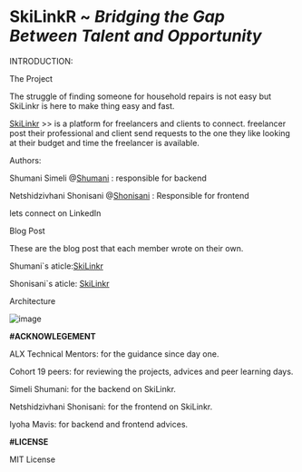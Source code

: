 # SkiLinkR ~ *Bridging the Gap Between Talent and Opportunity*
INTRODUCTION:

The Project

The struggle of finding someone for household repairs is not easy but SkiLinkr is here to make thing easy and fast.

[SkiLinkr](https://vho-shumani.github.io./) >> is a platform for freelancers and clients to connect. freelancer post their professional and client send requests to the one they like looking at their budget and time the freelancer is available.

Authors:

Shumani Simeli @[Shumani](url) : responsible for backend

Netshidzivhani Shonisani @[Shonisani](https://www.linkedin.com/in/shonisani-netshidzivhani-b7574a22a/) : Responsible for frontend

lets connect on LinkedIn

Blog Post

These are the blog post that each member wrote on their own.

Shumani`s aticle:[SkiLinkr](url)

Shonisani`s aticle: [SkiLinkr](https://medium.com/@shoneesani/skilinkr-18a7fee2ce0c)

Architecture

![image](https://github.com/Sanieeme/SkiLinkr_v2/assets/138012421/66a190ea-b456-409e-b725-3b1196d468b0)

**#ACKNOWLEGEMENT**


ALX Technical Mentors: for the guidance since day one.

Cohort 19 peers: for reviewing the projects, advices and peer learning days.

Simeli Shumani: for the backend on SkiLinkr.

Netshidzivhani Shonisani: for the frontend on SkiLinkr.

Iyoha Mavis: for backend and frontend advices.

**#LICENSE**

MIT License

